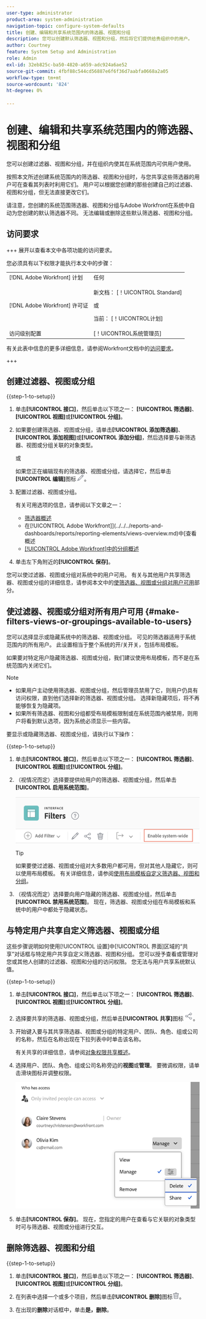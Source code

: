 ```yaml
---
user-type: administrator
product-area: system-administration
navigation-topic: configure-system-defaults
title: 创建、编辑和共享系统范围内的筛选器、视图和分组
description: 您可以创建默认筛选器、视图和分组，然后将它们提供给贵组织中的用户。
author: Courtney
feature: System Setup and Administration
role: Admin
exl-id: 32eb825c-ba50-4820-a659-adc924a6ae52
source-git-commit: 4fbf88c544cd56887e6f6f36d7aabfa0668a2a05
workflow-type: tm+mt
source-wordcount: '824'
ht-degree: 0%

---
```


# 创建、编辑和共享系统范围内的筛选器、视图和分组

<!-- Audited: 5/2025 -->

<!--
<p data-mc-conditions="QuicksilverOrClassic.Draft mode">***DON'T DELETE, DRAFT OR HIDE THIS ARTICLE. IT IS LINKED TO THE PRODUCT, THROUGH THE CONTEXT SENSITIVE HELP LINKS. **</p>
-->

您可以创建过滤器、视图和分组，并在组织内使其在系统范围内可供用户使用。

按照本文所述创建系统范围内的筛选器、视图和分组时，与您共享这些筛选器的用户可在查看其列表时利用它们。 用户可以根据您创建的那些创建自己的过滤器、视图和分组，但无法直接更改它们。

请注意，您创建的系统范围筛选器、视图和分组与Adobe Workfront在系统中自动为您创建的默认筛选器不同。 无法编辑或删除这些默认筛选器、视图和分组。

## 访问要求

+++ 展开以查看本文中各项功能的访问要求。

您必须具有以下权限才能执行本文中的步骤：

<table style="table-layout:auto"> 
 <col> 
 <col> 
 <tbody> 
  <tr> 
   <td role="rowheader">[!DNL Adobe Workfront] 计划</td> 
   <td>任何</td> 
  </tr> 
  <tr> 
   <td role="rowheader">[!DNL Adobe Workfront] 许可证</td> 
   <td><p>新文档： [！UICONTROL Standard]</p>
   或
   <p>当前： [！UICONTROL计划]</p>
   </td> 
  </tr>
  <tr> 
  <tr> 
   <td role="rowheader">访问级别配置</td> 
   <td>[！UICONTROL系统管理员]</td>
  </tr> 
 </tbody> 
</table>

有关此表中信息的更多详细信息，请参阅Workfront文档中的[访问要求](/help/quicksilver/administration-and-setup/add-users/access-levels-and-object-permissions/access-level-requirements-in-documentation.md)。

+++

## 创建过滤器、视图或分组

{{step-1-to-setup}}


1. 单击&#x200B;**[!UICONTROL 接口]**，然后单击以下项之一： **[!UICONTROL 筛选器]**、**[!UICONTROL 视图]**&#x200B;或&#x200B;**[!UICONTROL 分组]**。

1. 如果要创建筛选器、视图或分组，请单击&#x200B;**[!UICONTROL 添加筛选器]**、**[!UICONTROL 添加视图]**&#x200B;或&#x200B;**[!UICONTROL 添加分组]**，然后选择要与新筛选器、视图或分组关联的对象类型。

   或

   如果您正在编辑现有的筛选器、视图或分组，请选择它，然后单击&#x200B;**[!UICONTROL 编辑]**&#x200B;图标![编辑图标](assets/edit-icon.png)。

1. 配置过滤器、视图或分组。

   有关可用选项的信息，请参阅以下文章之一：

   * [筛选器概述](../../../reports-and-dashboards/reports/reporting-elements/filters-overview.md)
   * 在[!UICONTROL Adobe Workfront]](../../../reports-and-dashboards/reports/reporting-elements/views-overview.md)中[查看概述
   * [[!UICONTROL Adobe Workfront]中的分组概述](../../../reports-and-dashboards/reports/reporting-elements/groupings-overview.md)

1. 单击左下角附近的&#x200B;**[!UICONTROL 保存]**。

您可以使过滤器、视图或分组对系统中的用户可用。 有关与其他用户共享筛选器、视图或分组的详细信息，请参阅本文中的[使筛选器、视图或分组对用户可用](#make-filters-views-or-groupings-available-to-users)部分。


## 使过滤器、视图或分组对所有用户可用 {#make-filters-views-or-groupings-available-to-users}

您可以选择显示或隐藏系统中的筛选器、视图或分组。 可见的筛选器适用于系统范围内的所有用户。 此设置相当于整个系统的开/关开关，包括布局模板。

如果要对特定用户隐藏筛选器、视图或分组，我们建议使用布局模板，而不是在系统范围内关闭它们。

>[!NOTE]
>
>* 如果用户主动使用筛选器、视图或分组，然后管理员禁用了它，则用户仍具有访问权限，直到他们选择新的筛选器、视图或分组。 选择新隐藏项后，将不再能够恢复为隐藏项。
>* 如果所有筛选器、视图和分组都受布局模板限制或在系统范围内被禁用，则用户将看到默认选项，因为系统必须显示一些内容。

要显示或隐藏筛选器、视图或分组，请执行以下操作：

{{step-1-to-setup}}

1. 单击&#x200B;**[!UICONTROL 接口]**，然后单击以下项之一： **[!UICONTROL 筛选器]**、**[!UICONTROL 视图]**&#x200B;或&#x200B;**[!UICONTROL 分组]**。

1. （视情况而定）选择要提供给用户的筛选器、视图或分组，然后单击&#x200B;**[!UICONTROL 启用系统范围]**。

   ![](assets/enable-system-wide-fvg.png)

   >[!TIP]
   >
   >如果要使过滤器、视图或分组对大多数用户都可用，但对其他人隐藏它，则可以使用布局模板。 有关详细信息，请参阅[使用布局模板自定义筛选器、视图和分组](/help/quicksilver/administration-and-setup/customize-workfront/use-layout-templates/customize-fvg-list-controls-layout-template.md)。

1. （视情况而定）选择要向用户隐藏的筛选器、视图或分组，然后单击&#x200B;**[!UICONTROL 禁用系统范围]**。 现在，筛选器、视图或分组在布局模板和系统中的用户中都处于隐藏状态。


## 与特定用户共享自定义筛选器、视图或分组

这些步骤说明如何使用[!UICONTROL 设置]中[!UICONTROL 界面]区域的“共享”对话框与特定用户共享自定义筛选器、视图和分组。 您可以授予查看或管理对您或其他人创建的过滤器、视图和分组的访问权限。 您无法与用户共享系统默认值。


{{step-1-to-setup}}

1. 单击&#x200B;**[!UICONTROL 接口]**，然后单击以下项之一： **[!UICONTROL 筛选器]**、**[!UICONTROL 视图]**&#x200B;或&#x200B;**[!UICONTROL 分组]**。

1. 选择要共享的筛选器、视图或分组，然后单击&#x200B;**[!UICONTROL 共享]**&#x200B;图标![共享图标](assets/share-icon.png)。
1. 开始键入要与其共享筛选器、视图或分组的特定用户、团队、角色、组或公司的名称，然后在名称出现在下拉列表中时单击该名称。

   有关共享的详细信息，请参阅[对象权限共享概述](../../../workfront-basics/grant-and-request-access-to-objects/sharing-permissions-on-objects-overview.md)。

1. 选择用户、团队、角色、组或公司名称旁边的&#x200B;**视图**&#x200B;或&#x200B;**管理**。 要微调权限，请单击滑块图标并调整权限。

   ![微调权限](assets/fine-tune-permissions.png)

1. 单击&#x200B;**[!UICONTROL 保存]**。 现在，您指定的用户在查看与它关联的对象类型时可与筛选器、视图或分组进行交互。


## 删除筛选器、视图和分组

{{step-1-to-setup}}

1. 单击&#x200B;**[!UICONTROL 接口]**，然后单击以下项之一： **[!UICONTROL 筛选器]**、**[!UICONTROL 视图]**&#x200B;或&#x200B;**[!UICONTROL 分组]**。

1. 在列表中选择一个或多个项目，然后单击&#x200B;**[!UICONTROL 删除]**&#x200B;图标![删除图标](assets/delete.png)。

1. 在出现的&#x200B;**删除**&#x200B;对话框中，单击&#x200B;**是，删除**。
